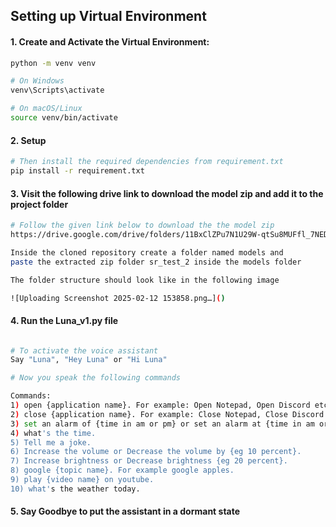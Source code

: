 ## Setting up Virtual Environment

#### 1. Create and Activate the Virtual Environment:
```sh
python -m venv venv

# On Windows
venv\Scripts\activate

# On macOS/Linux
source venv/bin/activate

```
 
#### 2. Setup
```sh
# Then install the required dependencies from requirement.txt
pip install -r requirement.txt

```

#### 3. Visit the following drive link to download the model zip and add it to the project folder
```sh
# Follow the given link below to download the the model zip
https://drive.google.com/drive/folders/11BxClZPu7N1U29W-qtSu8MUFfl_7NEDA?usp=sharing

```

```sh
Inside the cloned repository create a folder named models and
paste the extracted zip folder sr_test_2 inside the models folder
```
```sh
The folder structure should look like in the following image

![Uploading Screenshot 2025-02-12 153858.png…]()

```

#### 4. Run the Luna_v1.py file

```sh

# To activate the voice assistant
Say "Luna", "Hey Luna" or "Hi Luna"

# Now you speak the following commands

Commands:
1) open {application name}. For example: Open Notepad, Open Discord etc.
2) close {application name}. For example: Close Notepad, Close Discord etc.
3) set an alarm of {time in am or pm} or set an alarm at {time in am or pm}. For example: set an alarm for 12 am.
4) what's the time.
5) Tell me a joke.
6) Increase the volume or Decrease the volume by {eg 10 percent}.
7) Increase brightness or Decrease brightness {eg 20 percent}.
8) google {topic name}. For example google apples.
9) play {video name} on youtube.
10) what's the weather today.

```

#### 5. Say Goodbye to put the assistant in a dormant state

